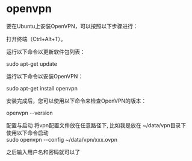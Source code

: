 # openvpn

要在Ubuntu上安装OpenVPN，可以按照以下步骤进行：

打开终端（Ctrl+Alt+T）。

运行以下命令以更新软件包列表：

sudo apt-get update

运行以下命令以安装OpenVPN：

sudo apt-get install openvpn

安装完成后，您可以使用以下命令来检查OpenVPN的版本：

openvpn --version

配置与启动
将vpn配置文件放在任意路径下, 比如我是放在 ~/data/vpn目录下  
使用以下命令启动  
sudo openvpn --config ~/data/vpn/xxx.ovpn

之后输入用户名和密码就可以了